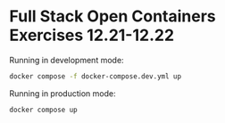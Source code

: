 # Full Stack Open Containers Exercises 12.21-12.22

Running in development mode:

```bash
docker compose -f docker-compose.dev.yml up
```

Running in production mode:

```bash
docker compose up
```
